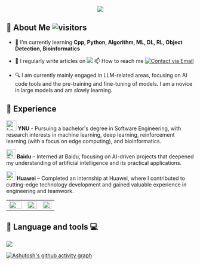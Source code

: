 <!--Hello
<p align="center">
<img src="https://capsule-render.vercel.app/api?type=waving&color=timeGradient&height=260&&section=header&text=Hi%20There！&fontSize=90&fontAlign=55&fontAlignY=28&desc=I%20'm%20Echo-Nie🐾&descAlign=50&descSize=30&descAlignY=56" />
</p>
-->

<!-- Greeting -->
<p align="center">
<img src="https://readme-typing-svg.demolab.com?font=Orbitron&size=25&pause=1000&center=true&vCenter=true&random=false&width=600&lines=Welcome+To+My+GitHub+Profile+Page!;I'm+a+passionate+developer+from+YNU" />
</p>

<!--仓库Pin
[![Readme Card](https://github-readme-stats.vercel.app/api/pin/?username=PaddlePaddle&repo=Paddle)](https://github.com/PaddlePaddle/PaddleSpeech)
[![Readme Card](https://github-readme-stats.vercel.app/api/pin/?username=LirongWu&repo=MAPE-PPI)](https://github.com/LirongWu/MAPE-PPI)
[![Readme Card](https://github-readme-stats.vercel.app/api/pin/?username=Echo-Nie&repo=About-Kaggle)](https://github.com/Echo-Nie/About-Kaggle)
[![Readme Card](https://github-readme-stats.vercel.app/api/pin/?username=Echo-Nie&repo=EchoMLGuide)](https://github.com/Echo-Nie/EchoMLGuide)
-->

<!--right image
<img align="right" width="260" height="400" src="https://github.com/user-attachments/assets/03d7996a-b698-45c2-b7f6-bdfcf9783482" />
-->

<!--
## 🚀 Latest Wrok 🔥🔥🔥
-->

## 👋 About Me  <img alt="visitors" src="https://visitor-badge.laobi.icu/badge?page_id=Echo-Nie.readme&left_text=Profile-Views" />
- 🌱 I’m currently learning **Cpp, Python, Algorithm, ML, DL, RL, Object Detection, Bioinformatics**

- 📝 I regularly write articles on  <a href = "https://blog.csdn.net/nyxdsb?type=blog"><img src = "https://img.shields.io/badge/csdn-Echo_Nie-blue?logo=CSDN&color=%23FF8C00" /></a> 📫 How to reach me [![Contact via Email](https://img.shields.io/badge/Email-nieyuxuan6%40gmail.com-blue?style=flat-square&labelColor=blue&color=gray&logo=gmail&logoColor=white)](mailto:nieyuxuan6@gmail.com)

- 🔍 I am currently mainly engaged in LLM-related areas, focusing on AI code tools and the pre-training and fine-tuning of models. I am a novice in large models and am slowly learning.

## 💼 Experience 
<img src="https://th.bing.com/th/id/R.4ef5c1db54e7622acd5e21576c5e015b?rik=MqJ0gcVwI8usDg&riu=http%3a%2f%2fwww.cxica.ynu.edu.cn%2f__local%2f4%2fEF%2f5C%2f1DB54E7622ACD5E21576C5E015B_62C3F370_1CF7F.jpg&ehk=porI8mDJYUldPGokDLJriHk5uGoTuxfmldBH1jxYi8g%3d&risl=&pid=ImgRaw&r=0" alt="Logo" width="27"> **YNU** - Pursuing a bachelor's degree in Software Engineering, with research interests in machine learning, deep learning, reinforcement learning (with a focus on edge computing), and bioinformatics.

<a href="https://home.baidu.com/" target="_blank" rel="noopener noreferrer"><img src="https://cdn.simpleicons.org/baidu/2932E1" alt="Baidu Icon" width="24" /></a>  **Baidu** – Interned at Baidu, focusing on AI-driven projects that deepened my understanding of artificial intelligence and its practical applications.

<a href="https://www.huawei.com/cn/about-huawei" target="_blank" rel="noopener noreferrer"><img src="https://cdn.simpleicons.org/Huawei/FF0000" alt="Huawei Icon" width="24" /></a> **Huawei** – Completed an internship at Huawei, where I contributed to cutting-edge technology development and gained valuable experience in engineering and teamwork.


<!--
- <img src="https://img.shields.io/badge/GitHub-EchoNie-blue?logo=github" alt="GitHub" title="GitHub" /> ![Static Badge](https://img.shields.io/badge/CSDN-%E5%85%A8%E7%AB%999k%E5%90%8D_%E6%B5%8F%E8%A7%88%E9%87%8F15w-red?style=flat&logo=CSDN&color=%23CC0000)
-->

<!-- Github Badge -->
<div align="center">
  <table frame="void"; border="0"; width="100%" rules="none"; >
    <tr>
      <!-- GitHub Stats -->
      <td border="0"; width="36%" align="center">
        <img src="https://github-readme-stats.vercel.app/api?username=Echo-Nie&show_icons=true&theme=great-gatsby" width="100%" />
      </td>
      <!-- CSDN Stats -->
      <td border="0"; width="30%" align="center" valign="bottom">
        <a href="https://blog.csdn.net/nyxdsb?type=blog" target="_blank">
          <img src="https://stats.justsong.cn/api/csdn?id=nyxdsb&theme=great-gatsby&show_level=true&hide_border=true" width="100%" />
        </a>
      </td>
      <!-- Top Languages -->
      <td border="0"; width="28%" align="center">
        <img src="https://github-readme-stats.vercel.app/api/top-langs/?username=Echo-Nie&theme=omni&show_icons=true&hide_border=true&layout=compact" width="100%" />
      </td>
    </tr>
  </table>
</div>

<!--
<div align="center" >
   <img height="300px" width="400px" src="https://streak-stats.demolab.com?user=Echo-Nie&theme=default&hide_border=true" /> 
</div>
-->

## 🤖 Language and tools 💻
<p> 
  <img align="center" src="https://go-skill-icons.vercel.app/api/icons?i=pytorch,sklearn,opencv,numpy,scipy,pandas,matplotlib,seaborn,html,js,ts,vue,react,spring,flask"> 
</p>

<!-- Paddle Badge
<p>&nbsp;
  <img align="center" src="https://github-readme-stats-sigma-five.vercel.app/api?username=Echo-Nie&show_icons=true&locale=en" alt="Echo-Nie" />
  <img align="center" src="https://paddlepaddle-badge.vercel.app/v1/contributor/Echo-Nie.svg" alt="@Echo-Nie Astro contributions" width="350" height="200">
</p>
-->

<!-- 
![GitHub Stats](https://streak-stats.demolab.com?user=Echo-Nie&theme=default&hide_border=true)
[![Top Langs](https://github-readme-stats.vercel.app/api/top-langs/?username=Echo-Nie&layout=compact&theme=angular&langs_count=3&size_weight=0.5)](https://github.com/anuraghazra/github-readme-stats) 
-->

<!--
![Contribution Graph](https://github-profile-summary-cards.vercel.app/api/cards/profile-details?username=Echo-Nie&theme=github)
-->

<!-- Coordinate graph -->
[![Ashutosh's github activity graph](https://github-readme-activity-graph.vercel.app/graph?username=Echo-Nie&theme=react)](https://github.com/ashutosh00710/github-readme-activity-graph)
